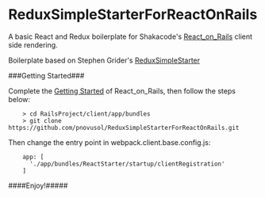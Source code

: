 # ReduxSimpleStarterForReactOnRails

A basic React and Redux boilerplate for Shakacode's [React_on_Rails](https://github.com/shakacode/react_on_rails)
client side rendering.

Boilerplate based on Stephen Grider's [ReduxSimpleStarter](https://github.com/StephenGrider/ReduxSimpleStarter)

###Getting Started###

Complete the [Getting Started](https://github.com/shakacode/react_on_rails#getting-started) of React_on_Rails, then follow the steps below:

```
	> cd RailsProject/client/app/bundles
	> git clone https://github.com/pnovusol/ReduxSimpleStarterForReactOnRails.git
```

Then change the entry point in webpack.client.base.config.js:

```
    app: [
      './app/bundles/ReactStarter/startup/clientRegistration'
    ]
```

####Enjoy!#####

